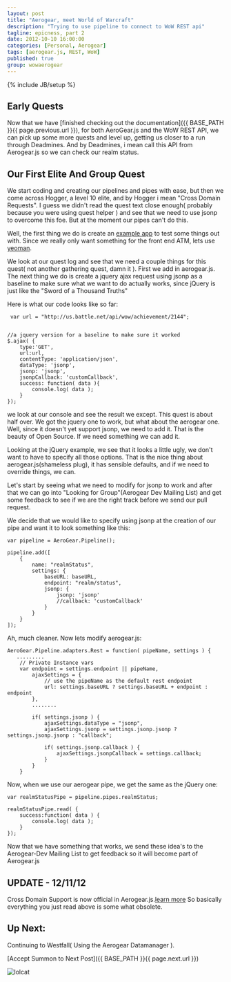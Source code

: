 ```yaml
---
layout: post
title: "Aerogear, meet World of Warcraft"
description: "Trying to use pipeline to connect to WoW REST api"
tagline: epicness, part 2
date: 2012-10-10 16:00:00
categories: [Personal, Aerogear]
tags: [aerogear.js, REST, WoW]
published: true
group: wowaerogear
---
```

{% include JB/setup %}

## Early Quests

Now that we have [finished checking out the documentation]({{ BASE_PATH }}{{ page.previous.url }}), for both AeroGear.js and the WoW REST API, we can pick up some more quests and level up, getting us closer to a run through Deadmines.  And by Deadmines, i mean call this API from Aerogear.js so we can check our realm status.

## Our First Elite And Group Quest

We start coding and creating our pipelines and pipes with ease,  but then we come across Hogger, a level 10 elite, and by Hogger i mean "Cross Domain Requests".  I guess we didn't read the quest text close enough( probably because you were using quest helper ) and see that we need to use jsonp to overcome this foe.  But at the moment our pipes can't do this.

Well, the first thing we do is create an [example app](https://github.com/lholmquist/WoWAerogear) to test some things out with.  Since we really only want something for the front end ATM, lets use [yeoman](yeoman.io).

We look at our quest log and see that we need a couple things for this quest( not another gathering quest, damn it ).  First we add in aerogear.js.  The next thing we do is create a jquery ajax request using jsonp as a baseline to make sure what we want to do actually works, since jQuery is just like the "Sword of a Thousand Truths"

Here is what our code looks like so far:

	 var url = "http://us.battle.net/api/wow/achievement/2144";


	//a jquery version for a baseline to make sure it worked
	$.ajax( {
        type:'GET',
        url:url,
        contentType: 'application/json',
        dataType: 'jsonp',
        jsonp: 'jsonp',
        jsonpCallback: 'customCallback',
        success: function( data ){
            console.log( data );
        }
    });

we look at our console and see the result we except.  This quest is about half over.  We got the jquery one to work, but what about the aerogear one. Well, since it doesn't yet support jsonp, we need to add it.  That is the beauty of Open Source.  If we need something we can add it.

Looking at the jQuery example, we see that it looks a little ugly, we don't want to have to specify all those options.  That is the nice thing about aerogear.js(shameless plug),  it has sensible defaults, and if we need to override things, we can.

Let's start by seeing what we need to modify for jsonp to work and after that we can go into "Looking for Group"(Aerogear Dev Mailing List) and get some feedback to see if we are the right track before we send our pull request.

We decide that we would like to specify using jsonp at the creation of our pipe and want it to look something like this:

	var pipeline = AeroGear.Pipeline();

    pipeline.add([
        {
            name: "realmStatus",
            settings: {
                baseURL: baseURL,
                endpoint: "realm/status",
                jsonp: {
                    jsonp: 'jsonp'
                    //callback: 'customCallback'
                }
            }
        }
    ]);

Ah, much cleaner.  Now lets modify aerogear.js:

	AeroGear.Pipeline.adapters.Rest = function( pipeName, settings ) {
       .........
        // Private Instance vars
        var endpoint = settings.endpoint || pipeName,
            ajaxSettings = {
                // use the pipeName as the default rest endpoint
                url: settings.baseURL ? settings.baseURL + endpoint : endpoint
            },
            ........

            if( settings.jsonp ) {
                ajaxSettings.dataType = "jsonp",
                ajaxSettings.jsonp = settings.jsonp.jsonp ? settings.jsonp.jsonp : "callback";

                if( settings.jsonp.callback ) {
                    ajaxSettings.jsonpCallback = settings.callback;
                }
            }
        }

Now, when we use our aerogear pipe, we get the same as the jQuery one:

	var realmStatusPipe = pipeline.pipes.realmStatus;

    realmStatusPipe.read( {
        success:function( data ) {
            console.log( data );
        }
    });


Now that we have something that works, we send these idea's to the Aerogear-Dev Mailing List to get feedback so it will become part of Aerogear.js

## UPDATE - 12/11/12

Cross Domain Support is now official in Aerogear.js.[learn more](/Personal/Aerogear/2012/12/11/cross-domain/)  So basically everything you just read above is some what obsolete.


## Up Next:

Continuing to Westfall( Using the Aerogear Datamanager ).

[Accept Summon to Next Post]({{ BASE_PATH }}{{ page.next.url }})

![lolcat](http://3.bp.blogspot.com/_fr44lIzC03k/TO3ZHO7d9HI/AAAAAAAACQ4/ZmolDiykmrE/s1600/lolcat+rainbow.jpeg)
